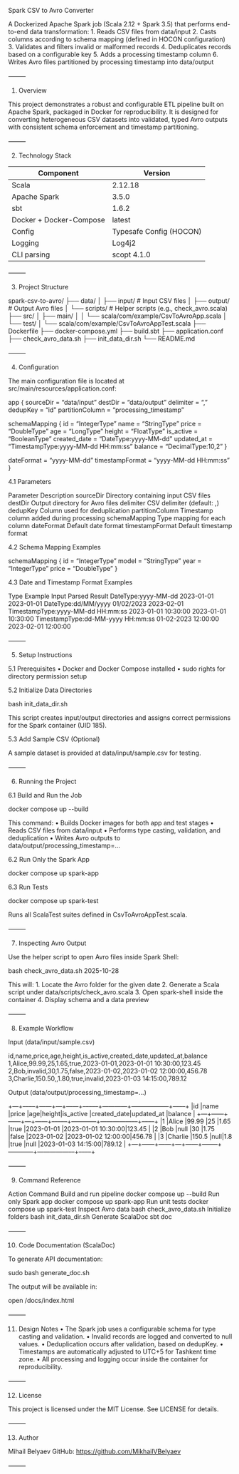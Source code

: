 Spark CSV to Avro Converter

A Dockerized Apache Spark job (Scala 2.12 + Spark 3.5) that performs end-to-end data transformation:
	1.	Reads CSV files from data/input
	2.	Casts columns according to schema mapping (defined in HOCON configuration)
	3.	Validates and filters invalid or malformed records
	4.	Deduplicates records based on a configurable key
	5.	Adds a processing timestamp column
	6.	Writes Avro files partitioned by processing timestamp into data/output

⸻

1. Overview

This project demonstrates a robust and configurable ETL pipeline built on Apache Spark, packaged in Docker for reproducibility.
It is designed for converting heterogeneous CSV datasets into validated, typed Avro outputs with consistent schema enforcement and timestamp partitioning.

⸻

2. Technology Stack

| Component                | Version |
|--------------------------|---------|
| Scala                    | 2.12.18 |
| Apache Spark             | 3.5.0   |
| sbt                      | 1.6.2   |
| Docker + Docker-Compose  | latest  |
| Config                   | Typesafe Config (HOCON) |
| Logging                  | Log4j2  |
| CLI parsing              | scopt 4.1.0 |

⸻

3. Project Structure

spark-csv-to-avro/
├── data/
│   ├── input/            # Input CSV files
│   ├── output/           # Output Avro files
│   └── scripts/          # Helper scripts (e.g., check_avro.scala)
├── src/
│   ├── main/
│   │   └── scala/com/example/CsvToAvroApp.scala
│   └── test/
│       └── scala/com/example/CsvToAvroAppTest.scala
├── Dockerfile
├── docker-compose.yml
├── build.sbt
├── application.conf
├── check_avro_data.sh
├── init_data_dir.sh
└── README.md

⸻

4. Configuration

The main configuration file is located at src/main/resources/application.conf:

app {
sourceDir = “data/input”
destDir = “data/output”
delimiter = “,”
dedupKey = “id”
partitionColumn = “processing_timestamp”

schemaMapping {
id = “IntegerType”
name = “StringType”
price = “DoubleType”
age = “LongType”
height = “FloatType”
is_active = “BooleanType”
created_date = “DateType:yyyy-MM-dd”
updated_at = “TimestampType:yyyy-MM-dd HH:mm:ss”
balance = “DecimalType:10,2”
}

dateFormat = “yyyy-MM-dd”
timestampFormat = “yyyy-MM-dd HH:mm:ss”
}

4.1 Parameters

Parameter	Description
sourceDir	Directory containing input CSV files
destDir	Output directory for Avro files
delimiter	CSV delimiter (default: ,)
dedupKey	Column used for deduplication
partitionColumn	Timestamp column added during processing
schemaMapping	Type mapping for each column
dateFormat	Default date format
timestampFormat	Default timestamp format

4.2 Schema Mapping Examples

schemaMapping {
id = “IntegerType”
model = “StringType”
year = “IntegerType”
price = “DoubleType”
}

4.3 Date and Timestamp Format Examples

Type	Example Input	Parsed Result
DateType:yyyy-MM-dd	2023-01-01	2023-01-01
DateType:dd/MM/yyyy	01/02/2023	2023-02-01
TimestampType:yyyy-MM-dd HH:mm:ss	2023-01-01 10:30:00	2023-01-01 10:30:00
TimestampType:dd-MM-yyyy HH:mm:ss	01-02-2023 12:00:00	2023-02-01 12:00:00


⸻

5. Setup Instructions

5.1 Prerequisites
	•	Docker and Docker Compose installed
	•	sudo rights for directory permission setup

5.2 Initialize Data Directories

bash init_data_dir.sh

This script creates input/output directories and assigns correct permissions for the Spark container (UID 185).

5.3 Add Sample CSV (Optional)

A sample dataset is provided at data/input/sample.csv for testing.

⸻

6. Running the Project

6.1 Build and Run the Job

docker compose up --build

This command:
	•	Builds Docker images for both app and test stages
	•	Reads CSV files from data/input
	•	Performs type casting, validation, and deduplication
	•	Writes Avro outputs to data/output/processing_timestamp=...

6.2 Run Only the Spark App

docker compose up spark-app

6.3 Run Tests

docker compose up spark-test

Runs all ScalaTest suites defined in CsvToAvroAppTest.scala.

⸻

7. Inspecting Avro Output

Use the helper script to open Avro files inside Spark Shell:

bash check_avro_data.sh 2025-10-28

This will:
	1.	Locate the Avro folder for the given date
	2.	Generate a Scala script under data/scripts/check_avro.scala
	3.	Open spark-shell inside the container
	4.	Display schema and a data preview

⸻

8. Example Workflow

Input (data/input/sample.csv)

id,name,price,age,height,is_active,created_date,updated_at,balance
1,Alice,99.99,25,1.65,true,2023-01-01,2023-01-01 10:30:00,123.45
2,Bob,invalid,30,1.75,false,2023-01-02,2023-01-02 12:00:00,456.78
3,Charlie,150.50,,1.80,true,invalid,2023-01-03 14:15:00,789.12

Output (data/output/processing_timestamp=…)

+—+––––+——+—+——+–––––+————+—————––+––––+
|id |name    |price |age|height|is_active |created_date|updated_at         |balance |
+—+––––+——+—+——+–––––+————+—————––+––––+
|1  |Alice   |99.99 |25 |1.65  |true      |2023-01-01  |2023-01-01 10:30:00|123.45  |
|2  |Bob     |null  |30 |1.75  |false     |2023-01-02  |2023-01-02 12:00:00|456.78  |
|3  |Charlie |150.5 |null|1.8  |true      |null        |2023-01-03 14:15:00|789.12  |
+—+––––+——+—+——+–––––+————+—————––+––––+

⸻

9. Command Reference

Action	Command
Build and run pipeline	docker compose up --build
Run only Spark app	docker compose up spark-app
Run unit tests	docker compose up spark-test
Inspect Avro data	bash check_avro_data.sh <DATE>
Initialize folders	bash init_data_dir.sh
Generate ScalaDoc	sbt doc


⸻

10. Code Documentation (ScalaDoc)

To generate API documentation:

sudo bash generate_doc.sh

The output will be available in:

open /docs/index.html

⸻

11. Design Notes
	•	The Spark job uses a configurable schema for type casting and validation.
	•	Invalid records are logged and converted to null values.
	•	Deduplication occurs after validation, based on dedupKey.
	•	Timestamps are automatically adjusted to UTC+5 for Tashkent time zone.
	•	All processing and logging occur inside the container for reproducibility.

⸻

12. License

This project is licensed under the MIT License.
See LICENSE for details.

⸻

13. Author

Mihail Belyaev
GitHub: https://github.com/MikhailVBelyaev

⸻